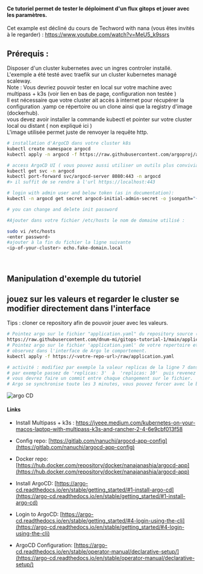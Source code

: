 #### Ce tutoriel permet de tester le déploiment d'un flux gitops et jouer avec les paramètres.
Cet example est décliné du cours de Techword with nana (vous êtes invités à le regarder) : https://www.youtube.com/watch?v=MeU5_k9ssrs

## Prérequis :
Disposer d'un cluster kubernetes avec un ingres controler installé. 
</br>L'exemple a été testé avec traefik sur un cluster kubernetes managé scaleway.
</br>Note : Vous devriez pouvoir tester en local sur votre machine avec multipass + k3s (voir lien en bas de page, configuration non testée )
</br>Il est nécessaire que votre cluster ait accès à internet pour récupérer la configuration .yamp ce répertoire ou un clone ainsi que la registry d'image (dockerhub).
</br> vous devez avoir installer la commande kubectl et pointer sur votre cluster local ou distant ( non expliqué ici )
</br>L'image utilisée permet juste de renvoyer la requête http.

```bash
# installation d'ArgoCD dans votre cluster k8s
kubectl create namespace argocd
kubectl apply -n argocd -f https://raw.githubusercontent.com/argoproj/argo-cd/stable/manifests/install.yaml

# access ArgoCD UI ( vous pouvez aussi utiliser un outils plus convivial tel que Lens https://k8slens.dev/ (à installer sur le poste))
kubectl get svc -n argocd
kubectl port-forward svc/argocd-server 8080:443 -n argocd
#> il suffit de se rendre à l'url https://localhost:443

# login with admin user and below token (as in documentation):
kubectl -n argocd get secret argocd-initial-admin-secret -o jsonpath="{.data.password}" | base64 --decode && echo

# you can change and delete init password

#Ajouter dans votre fichier /etc/hosts le nom de domaine utilisé : 

sudo vi /etc/hosts
<enter password>
#ajouter à la fin du fichier la ligne suivante
<ip-of-your-cluster> echo.fake-domain.local

```
</br>

## Manipulation d'exemple du tutoriel 

## jouez sur les valeurs et regarder le cluster se modifier directement dans l'interface
Tips : cloner ce repository afin de pouvoir jouer avec les valeurs.

```bash
# Pointez argo sur le fichier "application.yaml" du repository source (vous devrez surcharger dans Argo Directement)
https://raw.githubusercontent.com/dnum-mi/gitops-tutorial-1/main/application.yaml
# Pointez argo sur le fichier 'application.yaml' de votre repertoire et ensuite modifiez une valeur
# observez dans l'interface de Argo le comportement.
kubectl apply -f https://<votre-repo-url>/raw/application.yaml

# activité : modifiez par exemple la valeur replicas de la ligne 7 dans le ficher 'deployment.yaml',
# par exemple passez de 'replicas: 3'  à  'replicas: 10'  puis revenez à 'replicas: 3
# vous devrez faire un commit entre chaque changement sur le fichier.
# Argo se synchronise toute les 3 minutes, vous pouvez forcer avec le bouton "SYNC"

```

![argo CD](https://raw.githubusercontent.com/dnum-mi/gitops-tutorial-1/main/argo%20CD.png)
#### Links

* Install Multipass + k3s : https://jyeee.medium.com/kubernetes-on-your-macos-laptop-with-multipass-k3s-and-rancher-2-4-6e9cbf013f58

* Config repo: [https://gitlab.com/nanuchi/argocd-app-config](https://gitlab.com/nanuchi/argocd-app-config)

* Docker repo: [https://hub.docker.com/repository/docker/nanajanashia/argocd-app](https://hub.docker.com/repository/docker/nanajanashia/argocd-app)

* Install ArgoCD: [https://argo-cd.readthedocs.io/en/stable/getting_started/#1-install-argo-cd](https://argo-cd.readthedocs.io/en/stable/getting_started/#1-install-argo-cd)

* Login to ArgoCD: [https://argo-cd.readthedocs.io/en/stable/getting_started/#4-login-using-the-cli](https://argo-cd.readthedocs.io/en/stable/getting_started/#4-login-using-the-cli)

* ArgoCD Configuration: [https://argo-cd.readthedocs.io/en/stable/operator-manual/declarative-setup/](https://argo-cd.readthedocs.io/en/stable/operator-manual/declarative-setup/)
